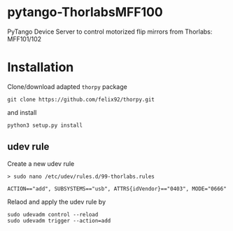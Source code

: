 # pytango-ThorlabsMFF100

PyTango Device Server to control motorized flip mirrors from Thorlabs: MFF101/102

# Installation

Clone/download adapted `thorpy` package

`git clone https://github.com/felix92/thorpy.git`

and install 

`python3 setup.py install`

## udev rule

Create a new udev rule

    > sudo nano /etc/udev/rules.d/99-thorlabs.rules
    
    ACTION=="add", SUBSYSTEMS=="usb", ATTRS{idVendor}=="0403", MODE="0666"

Relaod and apply the udev rule by

    sudo udevadm control --reload
    sudo udevadm trigger --action=add
